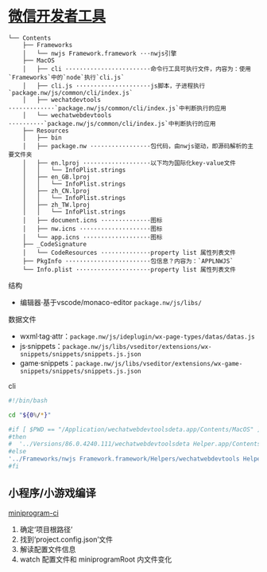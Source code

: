 # [微信开发者工具](https://developers.weixin.qq.com/miniprogram/dev/devtools/devtools.html)

```tree
└── Contents
    ├── Frameworks
    │   └── nwjs Framework.framework ···nwjs引擎
    ├── MacOS
    │   ├── cli ························命令行工具可执行文件，内容为：使用`Frameworks`中的`node`执行`cli.js`
    │   ├── cli.js ·····················js脚本，子进程执行`package.nw/js/common/cli/index.js`
    │   ├── wechatdevtools ·············`package.nw/js/common/cli/index.js`中判断执行的应用
    │   └── wechatwebdevtools ··········`package.nw/js/common/cli/index.js`中判断执行的应用
    ├── Resources
    │   ├── bin
    │   ├── package.nw ·················包代码，由nwjs驱动，即源码解析的主要文件夹
    │   ├── en.lproj ···················以下均为国际化key-value文件
    │   │   └── InfoPlist.strings
    │   ├── en_GB.lproj
    │   │   └── InfoPlist.strings
    │   ├── zh_CN.lproj
    │   │   └── InfoPlist.strings
    │   ├── zh_TW.lproj
    │   │   └── InfoPlist.strings
    │   ├── document.icns ··············图标
    │   ├── nw.icns ····················图标
    │   └── app.icns ···················图标
    ├── _CodeSignature
    │   └── CodeResources ··············property list 属性列表文件
    ├── PkgInfo ························包信息？内容为：`APPLNWJS`
    └── Info.plist ·····················property list 属性列表文件
```


结构
- 编辑器·基于vscode/monaco-editor `package.nw/js/libs/`


数据文件
- wxml·tag·attr：`package.nw/js/ideplugin/wx-page-types/datas/datas.js`
- js·snippets：`package.nw/js/libs/vseditor/extensions/wx-snippets/snippets/snippets.js.json`
- game·snippets：`package.nw/js/libs/vseditor/extensions/wx-game-snippets/snippets/snippets.js.json`


cli
```bash
#!/bin/bash

cd "${0%/*}"

#if [ $PWD == "/Application/wechatwebdevtoolsdeta.app/Contents/MacOS" ]
#then
#  '../Versions/86.0.4240.111/wechatwebdevtoolsdeta Helper.app/Contents/MacOS/node' ./cli.js "$@"
#else
'../Frameworks/nwjs Framework.framework/Helpers/wechatwebdevtools Helper (Renderer).app/Contents/MacOS/node' ./cli.js "$@"
#fi
```


## 小程序/小游戏编译
[miniprogram-ci](https://www.npmjs.com/package/miniprogram-ci)

1. 确定‘项目根路径’
2. 找到‘project.config.json’文件
3. 解读配置文件信息
4. watch 配置文件和 miniprogramRoot 内文件变化


